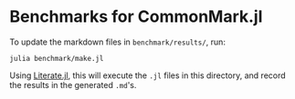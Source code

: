 
# Benchmarks for CommonMark.jl

To update the markdown files in `benchmark/results/`, run:
```
julia benchmark/make.jl
```
Using [Literate.jl], this will execute the `.jl` files in this directory, and record the results in the generated `.md`'s.

[Literate.jl]: https://github.com/fredrikekre/Literate.jl
